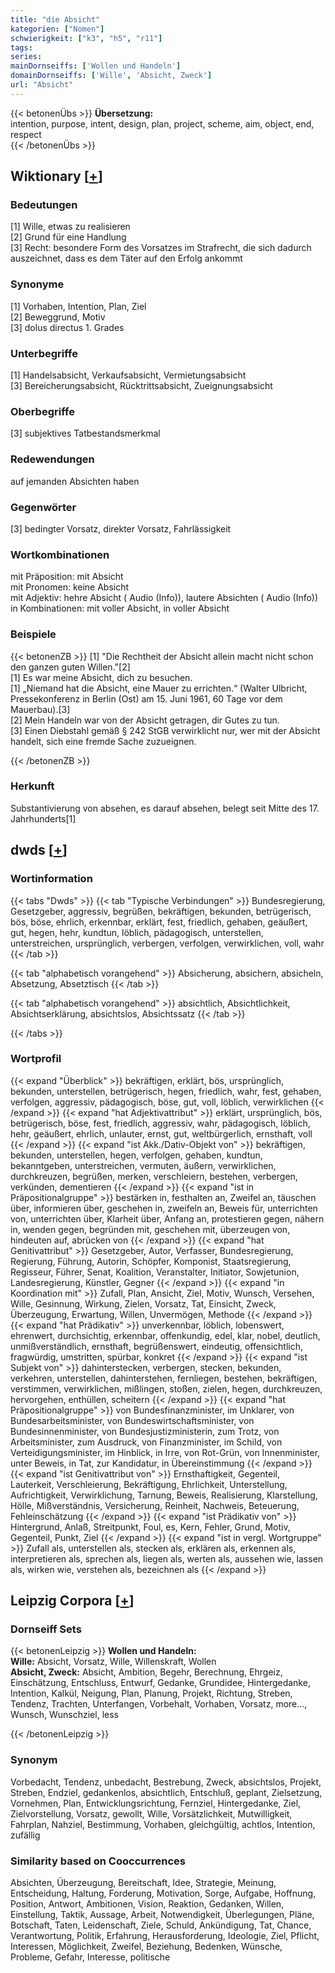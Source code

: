 ```yaml
---
title: "die Absicht"
kategorien: ["Nomen"]
schwierigkeit: ["k3", "h5", "r11"]
tags:
series:
mainDornseiffs: ['Wollen und Handeln']
domainDornseiffs: ['Wille', 'Absicht, Zweck']
url: "Absicht"
---
```


{{< betonenÜbs >}}
**Übersetzung:**  
intention, purpose, intent, design, plan, project, scheme, aim, object, end, respect  
{{< /betonenÜbs >}}

## Wiktionary [[+](https://de.wiktionary.org/wiki/Absicht)]

### Bedeutungen
[1] Wille, etwas zu realisieren  
[2] Grund für eine Handlung  
[3] Recht: besondere Form des Vorsatzes im Strafrecht, die sich dadurch auszeichnet, dass es dem Täter auf den Erfolg ankommt  

### Synonyme
[1] Vorhaben, Intention, Plan, Ziel  
[2] Beweggrund, Motiv  
[3] dolus directus 1. Grades  

### Unterbegriffe
[1] Handelsabsicht, Verkaufsabsicht, Vermietungsabsicht  
[3] Bereicherungsabsicht, Rücktrittsabsicht, Zueignungsabsicht  

### Oberbegriffe
[3] subjektives Tatbestandsmerkmal  

### Redewendungen
auf jemanden Absichten haben  

### Gegenwörter
[3] bedingter Vorsatz, direkter Vorsatz, Fahrlässigkeit  

### Wortkombinationen
mit Präposition: mit Absicht  
mit Pronomen: keine Absicht  
mit Adjektiv: hehre Absicht ( Audio (Info)), lautere Absichten ( Audio (Info))  
in Kombinationen: mit voller Absicht, in voller Absicht  

### Beispiele
{{< betonenZB >}}
[1] "Die Rechtheit der Absicht allein macht nicht schon den ganzen guten Willen."[2]  
[1] Es war meine Absicht, dich zu besuchen.  
[1] „Niemand hat die Absicht, eine Mauer zu errichten.“ (Walter Ulbricht, Pressekonferenz in Berlin (Ost) am 15. Juni 1961, 60 Tage vor dem Mauerbau).[3]  
[2] Mein Handeln war von der Absicht getragen, dir Gutes zu tun.  
[3] Einen Diebstahl gemäß § 242 StGB verwirklicht nur, wer mit der Absicht handelt, sich eine fremde Sache zuzueignen.  

{{< /betonenZB >}}
### Herkunft
Substantivierung von absehen, es darauf absehen, belegt seit Mitte des 17. Jahrhunderts[1]  



## dwds [[+](https://www.dwds.de/wb/Absicht)]

### Wortinformation
{{< tabs "Dwds" >}}
{{< tab "Typische Verbindungen" >}}
Bundesregierung, Gesetzgeber, aggressiv, begrüßen, bekräftigen, bekunden, betrügerisch, bös, böse, ehrlich, erkennbar, erklärt, fest, friedlich, gehaben, geäußert, gut, hegen, hehr, kundtun, löblich, pädagogisch, unterstellen, unterstreichen, ursprünglich, verbergen, verfolgen, verwirklichen, voll, wahr
{{< /tab >}}

{{< tab "alphabetisch vorangehend" >}}
Absicherung, absichern, absicheln, Absetzung, Absetztisch
{{< /tab >}}

{{< tab "alphabetisch vorangehend" >}}
absichtlich, Absichtlichkeit, Absichtserklärung, absichtslos, Absichtssatz
{{< /tab >}}

{{< /tabs >}}

### Wortprofil
{{< expand "Überblick" >}} bekräftigen, erklärt, bös, ursprünglich, bekunden, unterstellen, betrügerisch, hegen, friedlich, wahr, fest, gehaben, verfolgen, aggressiv, pädagogisch, böse, gut, voll, löblich, verwirklichen {{< /expand >}}
{{< expand "hat Adjektivattribut" >}} erklärt, ursprünglich, bös, betrügerisch, böse, fest, friedlich, aggressiv, wahr, pädagogisch, löblich, hehr, geäußert, ehrlich, unlauter, ernst, gut, weltbürgerlich, ernsthaft, voll {{< /expand >}}
{{< expand "ist Akk./Dativ-Objekt von" >}} bekräftigen, bekunden, unterstellen, hegen, verfolgen, gehaben, kundtun, bekanntgeben, unterstreichen, vermuten, äußern, verwirklichen, durchkreuzen, begrüßen, merken, verschleiern, bestehen, verbergen, verkünden, dementieren {{< /expand >}}
{{< expand "ist in Präpositionalgruppe" >}} bestärken in, festhalten an, Zweifel an, täuschen über, informieren über, geschehen in, zweifeln an, Beweis für, unterrichten von, unterrichten über, Klarheit über, Anfang an, protestieren gegen, nähern in, wenden gegen, begründen mit, geschehen mit, überzeugen von, hindeuten auf, abrücken von {{< /expand >}}
{{< expand "hat Genitivattribut" >}} Gesetzgeber, Autor, Verfasser, Bundesregierung, Regierung, Führung, Autorin, Schöpfer, Komponist, Staatsregierung, Regisseur, Führer, Senat, Koalition, Veranstalter, Initiator, Sowjetunion, Landesregierung, Künstler, Gegner {{< /expand >}}
{{< expand "in Koordination mit" >}} Zufall, Plan, Ansicht, Ziel, Motiv, Wunsch, Versehen, Wille, Gesinnung, Wirkung, Zielen, Vorsatz, Tat, Einsicht, Zweck, Überzeugung, Erwartung, Willen, Unvermögen, Methode {{< /expand >}}
{{< expand "hat Prädikativ" >}} unverkennbar, löblich, lobenswert, ehrenwert, durchsichtig, erkennbar, offenkundig, edel, klar, nobel, deutlich, unmißverständlich, ernsthaft, begrüßenswert, eindeutig, offensichtlich, fragwürdig, umstritten, spürbar, konkret {{< /expand >}}
{{< expand "ist Subjekt von" >}} dahinterstecken, verbergen, stecken, bekunden, verkehren, unterstellen, dahinterstehen, fernliegen, bestehen, bekräftigen, verstimmen, verwirklichen, mißlingen, stoßen, zielen, hegen, durchkreuzen, hervorgehen, enthüllen, scheitern {{< /expand >}}
{{< expand "hat Präpositionalgruppe" >}} von Bundesfinanzminister, im Unklarer, von Bundesarbeitsminister, von Bundeswirtschaftsminister, von Bundesinnenminister, von Bundesjustizministerin, zum Trotz, von Arbeitsminister, zum Ausdruck, von Finanzminister, im Schild, von Verteidigungsminister, im Hinblick, in Irre, von Rot-Grün, von Innenminister, unter Beweis, in Tat, zur Kandidatur, in Übereinstimmung {{< /expand >}}
{{< expand "ist Genitivattribut von" >}} Ernsthaftigkeit, Gegenteil, Lauterkeit, Verschleierung, Bekräftigung, Ehrlichkeit, Unterstellung, Aufrichtigkeit, Verwirklichung, Tarnung, Beweis, Realisierung, Klarstellung, Hölle, Mißverständnis, Versicherung, Reinheit, Nachweis, Beteuerung, Fehleinschätzung {{< /expand >}}
{{< expand "ist Prädikativ von" >}} Hintergrund, Anlaß, Streitpunkt, Foul, es, Kern, Fehler, Grund, Motiv, Gegenteil, Punkt, Ziel {{< /expand >}}
{{< expand "ist in vergl. Wortgruppe" >}} Zufall als, unterstellen als, stecken als, erklären als, erkennen als, interpretieren als, sprechen als, liegen als, werten als, aussehen wie, lassen als, wirken wie, verstehen als, bezeichnen als {{< /expand >}}

## Leipzig Corpora [[+](https://corpora.uni-leipzig.de/en/res?word=Absicht&corpusId=deu_newscrawl-public_2018)]

### Dornseiff Sets
{{< betonenLeipzig >}}
**Wollen und Handeln:**  
**Wille:** Absicht, Vorsatz, Wille, Willenskraft, Wollen  
**Absicht, Zweck:** Absicht, Ambition, Begehr, Berechnung, Ehrgeiz, Einschätzung, Entschluss, Entwurf, Gedanke, Grundidee, Hintergedanke, Intention, Kalkül, Neigung, Plan, Planung, Projekt, Richtung, Streben, Tendenz, Trachten, Unterfangen, Vorbehalt, Vorhaben, Vorsatz, more..., Wunsch, Wunschziel, less  

{{< /betonenLeipzig >}}

### Synonym
Vorbedacht, Tendenz, unbedacht, Bestrebung, Zweck, absichtslos, Projekt, Streben, Endziel, gedankenlos, absichtlich, Entschluß, geplant, Zielsetzung, Vornehmen, Plan, Entwicklungsrichtung, Fernziel, Hintergedanke, Ziel, Zielvorstellung, Vorsatz, gewollt, Wille, Vorsätzlichkeit, Mutwilligkeit, Fahrplan, Nahziel, Bestimmung, Vorhaben, gleichgültig, achtlos, Intention, zufällig


### Similarity based on Cooccurrences
Absichten, Überzeugung, Bereitschaft, Idee, Strategie, Meinung, Entscheidung, Haltung, Forderung, Motivation, Sorge, Aufgabe, Hoffnung, Position, Antwort, Ambitionen, Vision, Reaktion, Gedanken, Willen, Einstellung, Taktik, Aussage, Arbeit, Notwendigkeit, Überlegungen, Pläne, Botschaft, Taten, Leidenschaft, Ziele, Schuld, Ankündigung, Tat, Chance, Verantwortung, Politik, Erfahrung, Herausforderung, Ideologie, Ziel, Pflicht, Interessen, Möglichkeit, Zweifel, Beziehung, Bedenken, Wünsche, Probleme, Gefahr, Interesse, politische

